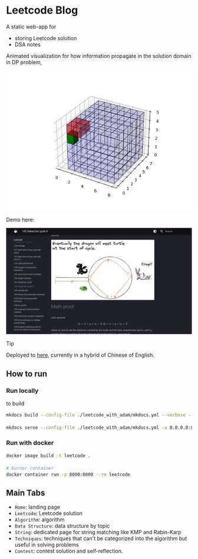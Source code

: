 # Leetcode Blog

A static web-app for 

- storing Leetcode solution
- DSA notes

Animated visualization for how information propagate in the solution domain in DP problem, 

![](./assets/demo.gif)

Demo here:

![](./assets/demo.png)

> [!TIP]
> Deployed to [here](https://a4lamber.github.io/Leetcode/), currently in a hybrid of Chinese of English.

## How to run

### Run locally

to build

```bash
mkdocs build --config-file ./leetcode_with_adam/mkdocs.yml --verbose --strict -d public 

mkdocs serve --config-file ./leetcode_with_adam/mkdocs.yml -a 0.0.0.0:8001
```

### Run with docker

```bash
docker image build -t leetcode .

# burner container
docker container run -p 8000:8000 --rm leetcode 
```

## Main Tabs

- `Home`: landing page
- `Leetcode`: Leetcode solution
- `Algorithm`: algorithm
- `Data Structure`: data structure by topic
- `String`: dedicated page for string matching like KMP and Rabin-Karp
- `Techniques`: techniques that can't be categorized into the algorithm but useful in solving problems
- `Contest`: contest solution and self-reflection.